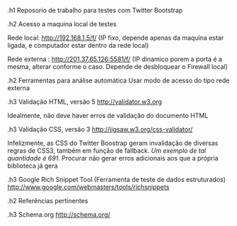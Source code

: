 .h1 Reposorio de trabalho para testes com Twitter Bootstrap

.h2 Acesso a maquina local de testes

Rede local: http://192.168.1.5/f/ (IP fixo, depende apenas da maquina estar ligada, e computador estar dentro da rede local)

Rede externa : http://201.37.65.126:5581/f/ (IP dinamico porem a porta é a mesma, alterar conforme o caso. Depende de desbloquear o Firewall local)

.h2 Ferramentas para análise automática
Usar modo de acesso do tipo rede externa

.h3 Validação HTML, versão 5
http://validator.w3.org

Idealmente, não deve haver erros de validação do documento HTML 

.h3 Validação CSS, versão 3
http://jigsaw.w3.org/css-validator/

Infelizmente, as CSS do Twitter Boostrap geram invalidação de diversas regras de CSS3, também em função de fallback. *Um exemplo de tal quantidade 
é 691*. Procurar não gerar erros adicionais aos que a própria biblioteca já gera

.h3 Google Rich Snippet Tool (Ferramenta de teste de dados estruturados)
http://www.google.com/webmasters/tools/richsnippets


.h2 Referências pertinentes

.h3 Schema.org
http://schema.org/